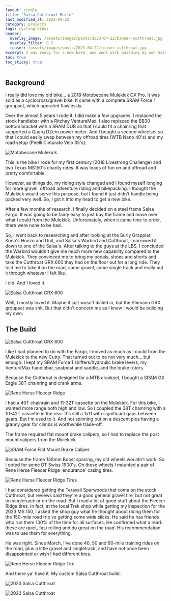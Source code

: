```yaml
---
layout: single
title: "Salsa Cutthroat Build"
last_modified_at: 2023-04-22
category: projects
tags: cycling bikes
header:
  overlay_image: /assets/images/posts/2023-04-22/banner-cutthroat.jpg
  overlay_filter: 0.5
  teaser: /assets/images/posts/2023-04-22/teaser-cutthroat.jpg
excerpt: I was ready for a new bike, and went with building my own Salsa Cutthroat.
toc: true
toc_sticky: true
---
```


## Background

I really did love my old bike... a 2018 Motobecane Mulekick CX Pro. It was sold as a cyclocross/gravel bike. It came with a complete SRAM Force 1 groupset, which operated flawlessly. 

Over the almost 5 years I rode it, I did make a few upgrades. I replaced the stock handlebar with a Ritchey VentureMax. I also replaced the BB30 bottom bracket with a SRAM DUB so that I could fit a chainring that supported a Quarq DZero power meter. And I bought a second wheelset so that I could easily swap between my offroad tires (WTB Nano 40's) and my road setup (Pirelli Cinturato Velo 35's).

<span style="align: center">![Motobecane Mulekick](/assets/images/posts/2023-04-22/2019-motobecane-mulekick_1.jpg)</span>

This is the bike I rode for my first century (2018 Livestrong Challenge) and two Texas MS150's charity rides. It was loads of fun on and offroad and pretty comfortable.

However, as things do, my riding style changed and I found myself longing for more gravel, offroad adventure riding and bikepacking. I thought the Mulekick would serve this purpose, but I found it just didn't handle being packed very well. So, I got it into my head to get a new bike.

After a few months of research, I finally decided on a steel frame Salsa Fargo. It was going to be fairly easy to just buy the frame and move over what I could from the Mulekick. Unfortunately, when it came time to order, there were none to be had. 

So, I went back to researching and after looking at the Surly Grappler, Kona's Honzo and Unit, and Salsa's Warbird and Cutthroat, I narrowed it down to one of the Salsa's. After talking to the guys at the LBS, I concluded the Warbird wouldn't give me much more new capability compared to the Mulekick. They convinced me to bring my pedals, shoes and shorts and take the Cutthroat GRX 600 they had on the floor out for a long ride. They told me to take it on the road, some gravel, some single track and really put it through whatever I felt like.

I did. And I loved it.

<span style="align: center">![Salsa Cutthroat GRX 600](/assets/images/posts/2023-04-22/2023-salsa-cutthroat-grx-600.jpg)</span>

Well, I mostly loved it. Maybe it just wasn't dialed in, but the Shimano GRX groupset was shit. But that didn't concern me as I knew I would be building my own.

## The Build

<span style="align: center">![Salsa Cutthroat GRX 600](/assets/images/posts/2023-04-22/2023-salsa-cutthroat-frame-on-stand.jpg)</span>

Like I had planned to do with the Fargo, I moved as much as I could from the Mulekick to the new Cutty. That turned out to be not very much... but enough. I kept my SRAM Force 1 shifters/hydraulic brake levers, my VentureMax handlebar, seatpost and saddle, and the brake rotors. 

Because the Cutthroat is designed for a MTB crankset, I bought a SRAM GX Eagle 38T chainring and crank arms. 

<span style="align: center">![Rene Herse Fleecer Ridge](/assets/images/posts/2023-04-22/2023-salsa-cutthroat-on-stand-with-cranks-handlebar.jpg)</span>

I had a 40T chainrain and 11-32T cassette on the Mulekick. For this bike, I wanted more range both high and low. So I coupled the 38T chainring with a 10-42T cassette in the rear. It's still a 1x11 with significant gaps between gears. But I'm used to it. And not spinning out on a descent plus having a granny gear for climbs is worthwhile trade-off.

The frame required flat mount brake calipers, so I had to replace the post mount calipers from the Mulekick.

<span style="align: center">![SRAM Force Flat Mount Brake Caliper](/assets/images/posts/2023-04-22/sram-flat-mount-brake-caliper.jpg)</span>

Because the frame 148mm Boost spacing, my old wheels wouldn't work. So I opted for some DT Swiss 1900's. On those wheels I mounted a pair of Rene Herse Fleecer Ridge 'endurance' casing tires.

<span style="align: center">![Rene Herse Fleecer Ridge Tires](/assets/images/posts/2023-04-22/rene-herse-fleecer-ridge-tires-package.jpg)</span>

I had considered getting the Teravail Sparwoods that come on the stock Cutthroat, but reviews said they're a good general gravel tire, but not great on singletrack or on the road. But I read a lot of good stuff about the Fleecer Ridge tires. In fact, at the local Trek shop while getting my inspection for the 2023 MS 150, I asked the shop guy what he thought about riding them for the 150-mile road trip vs getting some wide slicks. He said he has friends who run them 100% of the time for all surfaces. He confirmed what a read: these are quiet, fast rolling and do great on the road. His recommendation was to use them for everything. 

He was right. Since March, I've done 40, 50 and 60-mile training rides on the road, plus a little gravel and singletrack, and have not once been disappointed or wish I had different tires.

<span style="align: center">![Rene Herse Fleecer Ridge Tire](/assets/images/posts/2023-04-22/rene-herse-fleecer-ridge-tires-on-bike.jpg)</span>

And there ya' have it. My custom Salsa Cutthroat build. 

<span style="align: center">![2023 Salsa Cutthroat](/assets/images/posts/2023-04-22/cutthroat-in-the-woods.jpg)</span>

<span style="align: center">![2023 Salsa Cutthroat](/assets/images/posts/2023-04-22/cutthroat-in-the-woods-2.jpg)</span>